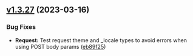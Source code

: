 ## [v1.3.27](https://github.com/roadiz/roadiz/compare/v1.3.26...v1.3.27) (2023-03-16)

### Bug Fixes

* **Request:** Test request theme and _locale types to avoid errors when using POST body params ([eb89f25](https://github.com/roadiz/roadiz/commit/eb89f251a163e7edb17d4cd9f2734ecffbd0961e))

